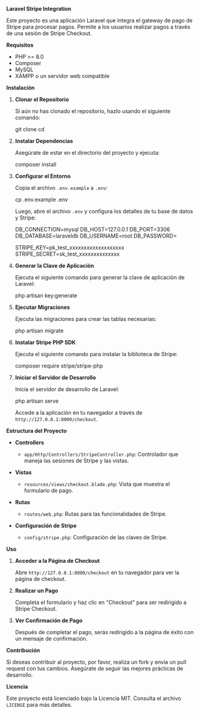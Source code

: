 **Laravel Stripe Integration**

Este proyecto es una aplicación Laravel que integra el gateway de pago de Stripe para procesar pagos. Permite a los usuarios realizar pagos a través de una sesión de Stripe Checkout.

**Requisitos**

- PHP >= 8.0
- Composer
- MySQL
- XAMPP o un servidor web compatible

**Instalación**

1. **Clonar el Repositorio**

   Si aún no has clonado el repositorio, hazlo usando el siguiente comando:

   git clone <URL del repositorio>
   cd <nombre-del-repositorio>
 

2. **Instalar Dependencias**

   Asegúrate de estar en el directorio del proyecto y ejecuta:

   composer install


3. **Configurar el Entorno**

   Copia el archivo `.env.example` a `.env`:

   cp .env.example .env

   Luego, abre el archivo `.env` y configura los detalles de tu base de datos y Stripe:

   DB_CONNECTION=mysql
   DB_HOST=127.0.0.1
   DB_PORT=3306
   DB_DATABASE=laraveldb
   DB_USERNAME=root
   DB_PASSWORD=

   STRIPE_KEY=pk_test_xxxxxxxxxxxxxxxxxxx
   STRIPE_SECRET=sk_test_xxxxxxxxxxxxxx
 

4. **Generar la Clave de Aplicación**

   Ejecuta el siguiente comando para generar la clave de aplicación de Laravel:

   php artisan key:generate


5. **Ejecutar Migraciones**

   Ejecuta las migraciones para crear las tablas necesarias:

   php artisan migrate


6. **Instalar Stripe PHP SDK**

   Ejecuta el siguiente comando para instalar la biblioteca de Stripe:

   composer require stripe/stripe-php


7. **Iniciar el Servidor de Desarrollo**

   Inicia el servidor de desarrollo de Laravel:

   php artisan serve

   Accede a la aplicación en tu navegador a través de `http://127.0.0.1:8000/checkout`.

**Estructura del Proyecto**

- **Controllers**
  - `app/Http/Controllers/StripeController.php`: Controlador que maneja las sesiones de Stripe y las vistas.

- **Vistas**
  - `resources/views/checkout.blade.php`: Vista que muestra el formulario de pago.

- **Rutas**
  - `routes/web.php`: Rutas para las funcionalidades de Stripe.

- **Configuración de Stripe**
  - `config/stripe.php`: Configuración de las claves de Stripe.

**Uso**

1. **Acceder a la Página de Checkout**

   Abre `http://127.0.0.1:8000/checkout` en tu navegador para ver la página de checkout.

2. **Realizar un Pago**

   Completa el formulario y haz clic en "Checkout" para ser redirigido a Stripe Checkout.

3. **Ver Confirmación de Pago**

   Después de completar el pago, serás redirigido a la página de éxito con un mensaje de confirmación.

**Contribución**

Si deseas contribuir al proyecto, por favor, realiza un fork y envía un pull request con tus cambios. Asegúrate de seguir las mejores prácticas de desarrollo.

**Licencia**

Este proyecto está licenciado bajo la Licencia MIT. Consulta el archivo `LICENSE` para más detalles.
